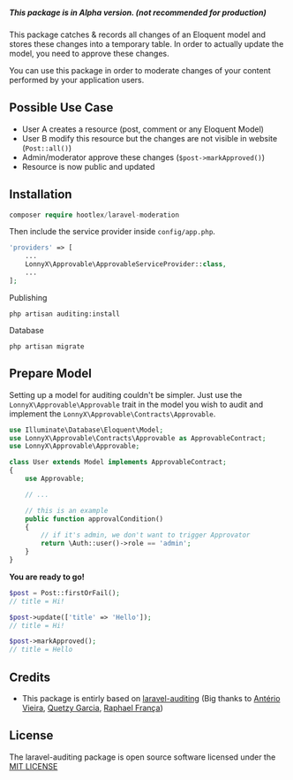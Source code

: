 ##### This package is in Alpha version. (not recommended for production)

This package catches & records all changes of an Eloquent model and stores these changes into a temporary table.
In order to actually update the model, you need to approve these changes.

You can use this package in order to moderate changes of your content performed by your application users.

## Possible Use Case
- User A creates a resource (post, comment or any Eloquent Model)
- User B modify this resource but the changes are not visible in website (`Post::all()`)
- Admin/moderator approve these changes (`$post->markApproved()`)
- Resource is now public and updated

## Installation
```php
composer require hootlex/laravel-moderation
```

Then include the service provider inside `config/app.php`.

```php
'providers' => [
    ...
    LonnyX\Approvable\ApprovableServiceProvider::class,
    ...
];
```
Publishing

```
php artisan auditing:install
```

Database
```
php artisan migrate
```


## Prepare Model

Setting up a model for auditing couldn't be simpler. Just use the `LonnyX\Approvable\Approvable` trait in the model you wish to audit and implement the `LonnyX\Approvable\Contracts\Approvable`.
```php
use Illuminate\Database\Eloquent\Model;
use LonnyX\Approvable\Contracts\Approvable as ApprovableContract;
use LonnyX\Approvable\Approvable;

class User extends Model implements ApprovableContract;
{
    use Approvable;

    // ...

    // this is an example
    public function approvalCondition()
    {
        // if it's admin, we don't want to trigger Approvator
        return \Auth::user()->role == 'admin';
    }
}
```

**You are ready to go!**

```php
$post = Post::firstOrFail();
// title = Hi!

$post->update(['title' => 'Hello']);
// title = Hi!

$post->markApproved();
// title = Hello
```

## Credits
- This package is entirly based on [laravel-auditing](https://github.com/owen-it/laravel-auditing) (Big thanks to [Antério Vieira](https://github.com/anteriovieira), [Quetzy Garcia](https://github.com/quetzyg), [Raphael França](https://github.com/raphaelfranca))

## License

The laravel-auditing package is open source software licensed under the [MIT LICENSE](LICENSE.md)